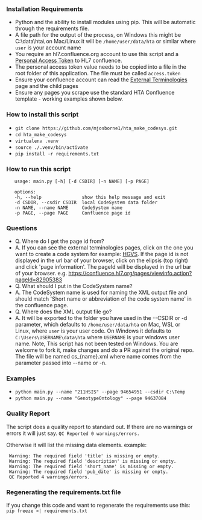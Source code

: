 ### Installation Requirements
- Python and the ability to install modules using pip. This will be automatic through the requirements file.
- A file path for the output of the process, on Windows this might be C:\data\hta\ 
  on Mac/Linux it will be `/home/user/data/hta` or similar where `user` is your account name
- You require an hl7.confluence.org account to use this script and a [Personal Access Token](https://confluence.atlassian.com/enterprise/using-personal-access-tokens-1026032365.html) to HL7 confluence.
- The personal access token value needs to be copied into a file in the root folder of this application. The file must be called `access.token`
- Ensure your confluence account can read the [External Terminologies](https://confluence.hl7.org/display/TA/External+Terminologies+-+Information) page and the child pages
- Ensure any pages you scrape use the standard HTA Confluence template - working examples shown below. 

### How to install this script 
   * `git clone https://github.com/mjosborne1/hta_make_codesys.git`
   * `cd hta_make_codesys`
   * `virtualenv .venv`
   * `source ./.venv/bin/activate`
   * `pip install -r requirements.txt`


### How to run this script
 ```
    usage: main.py [-h] [-d CSDIR] [-n NAME] [-p PAGE]

    options:
    -h, --help               show this help message and exit
    -d CSDIR, --csdir CSDIR  local CodeSystem data folder
    -n NAME, --name NAME     CodeSystem name
    -p PAGE, --page PAGE     Confluence page id
 ```

### Questions
  * Q. Where do I get the page id from?
  * A. If you can see the external terminologies pages, click on the one you want to create a code system for example: [HGVS](https://confluence.hl7.org/display/TA/HGVS). If the page id is not displayed in the url bar of your browser, click on the elipsis (top right) and click 'page information'. The pageId will be displayed in the url bar of your browser. e.g. https://confluence.hl7.org/pages/viewinfo.action?pageId=82905383 
  * Q. What should I put in the CodeSystem name?
  * A. The CodeSystem name is used for naming the XML output file and should match 'Short name or abbreviation of the code system name' in the confluence page.
  * Q. Where does the XML output file go?
  * A. It will be exported to the folder you have used in the --CSDIR or -d parameter, which defaults to `/home/user/data/hta` on Mac, WSL or Linux, where `user` is your user code. On Windows it defaults to `C:\Users\USERNAME\data\hta` where `USERNAME` is your windows user name. Note, This script has not been tested on Windows. You are welcome to fork it, make changes and do a PR against the original repo. The file will be named cs_{name}.xml where name comes from the parameter passed into --name or -n.
  

### Examples
  * `python main.py --name "211HSIS" --page 94654951 --csdir C:\Temp`
  * `python main.py --name "GenotypeOntology" --page 94637084`

### Quality Report
   The script does a quality report to standard out. If there are no warnings or errors it will just say.
   `QC Reported 0 warnings/errors.` 
   
   Otherwise it will list the missing data elements.
   example:
   ```
    Warning: The required field 'title' is missing or empty.
    Warning: The required field 'description' is missing or empty.
    Warning: The required field 'short_name' is missing or empty.
    Warning: The required field 'pub_date' is missing or empty.
    QC Reported 4 warnings/errors.
   ```

### Regenerating the requirements.txt file
If you change this code and want to regenerate the requirements use this:
   `pip freeze >| requirements.txt`

